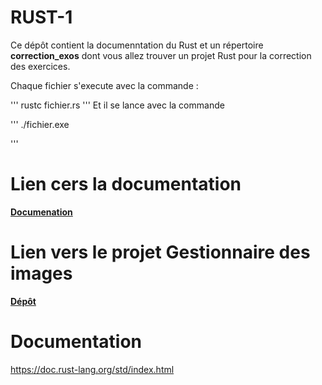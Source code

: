 # RUST-1


Ce dépôt contient la documenntation du Rust et un répertoire **correction_exos** dont vous allez trouver un projet Rust pour la correction des exercices.

Chaque fichier s'execute avec la commande :

'''
rustc fichier.rs
'''
Et il se lance avec la commande 

'''
./fichier.exe

'''

# Lien cers la documentation

[**Documenation**](https://UVSQ21917829.github.io/RUST-1/index)

# Lien vers le projet Gestionnaire des images

[**Dépôt**](https://github.com/UVSQ21917829/RUST)

# Documentation
https://doc.rust-lang.org/std/index.html

 







